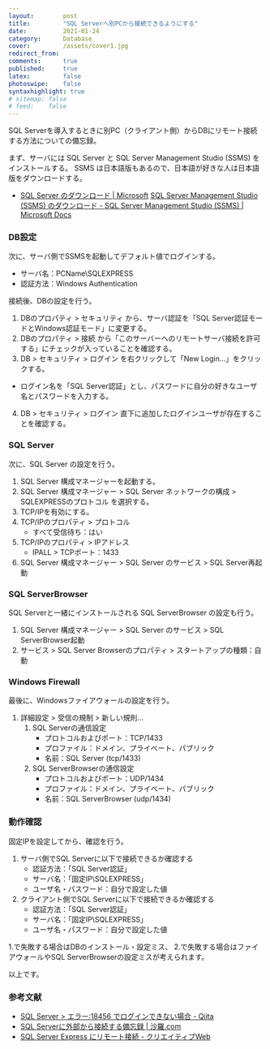 ```yaml
---
layout:        post
title:         "SQL Serverへ別PCから接続できるようにする"
date:          2021-01-24
category:      Database
cover:         /assets/cover1.jpg
redirect_from:
comments:      true
published:     true
latex:         false
photoswipe:    false
syntaxhighlight: true
# sitemap: false
# feed:    false
---
```


SQL Serverを導入するときに別PC（クライアント側）からDBにリモート接続する方法についての備忘録。

まず、サーバには SQL Server と SQL Server Management Studio (SSMS) をインストールする。
SSMS は日本語版もあるので、日本語が好きな人は日本語版をダウンロードする。

- [SQL Server のダウンロード \| Microsoft](https://www.microsoft.com/ja-jp/sql-server/sql-server-downloads)
[SQL Server Management Studio (SSMS) のダウンロード - SQL Server Management Studio (SSMS) \| Microsoft Docs](https://docs.microsoft.com/ja-jp/sql/ssms/download-sql-server-management-studio-ssms?view=sql-server-ver15)

### DB設定

次に、サーバ側でSSMSを起動してデフォルト値でログインする。

- サーバ名：PCName\SQLEXPRESS
- 認証方法：Windows Authentication

接続後、DBの設定を行う。

1. DBのプロパティ > セキュリティ から、サーバ認証を「SQL Server認証モードとWindows認証モード」に変更する。
2. DBのプロパティ > 接続 から「このサーバーへのリモートサーバ接続を許可する」にチェックが入っていることを確認する。
3. DB > セキュリティ > ログイン を右クリックして「New Login...」をクリックする。
  - ログイン名を「SQL Server認証」とし、パスワードに自分の好きなユーザ名とパスワードを入力する。
4. DB > セキュリティ > ログイン 直下に追加したログインユーザが存在することを確認する。

### SQL Server

次に、SQL Server の設定を行う。

1. SQL Server 構成マネージャーを起動する。
2. SQL Server 構成マネージャー > SQL Server ネットワークの構成 > SQLEXPRESSのプロトコル を選択する。
3. TCP/IPを有効にする。
4. TCP/IPのプロパティ > プロトコル
   - すべて受信待ち：はい
5. TCP/IPのプロパティ > IPアドレス
   - IPALL > TCPポート：1433
6. SQL Server 構成マネージャー > SQL Server のサービス > SQL Server再起動

### SQL ServerBrowser

SQL Serverと一緒にインストールされる SQL ServerBrowser の設定も行う。

1. SQL Server 構成マネージャー > SQL Server のサービス > SQL ServerBrowser起動
2. サービス > SQL Server Browserのプロパティ > スタートアップの種類：自動

### Windows Firewall

最後に、Windowsファイアウォールの設定を行う。

1. 詳細設定 > 受信の規制 > 新しい規則...
   1. SQL Serverの通信設定
      - プロトコルおよびポート：TCP/1433
      - プロファイル：ドメイン、プライベート、パブリック
      - 名前：SQL Server (tcp/1433)
   2. SQL ServerBrowserの通信設定
      - プロトコルおよびポート：UDP/1434
      - プロファイル：ドメイン、プライベート、パブリック
      - 名前：SQL ServerBrowser (udp/1434)


### 動作確認

固定IPを設定してから、確認を行う。

1. サーバ側でSQL Serverに以下で接続できるか確認する
   - 認証方法：「SQL Server認証」
   - サーバ名：「固定IP\SQLEXPRESS」
   - ユーザ名・パスワード：自分で設定した値
2. クライアント側でSQL Serverに以下で接続できるか確認する
   - 認証方法：「SQL Server認証」
   - サーバ名：「固定IP\SQLEXPRESS」
   - ユーザ名・パスワード：自分で設定した値

1.で失敗する場合はDBのインストール・設定ミス、
2.で失敗する場合はファイアウォールやSQL ServerBrowserの設定ミスが考えられます。

以上です。



### 参考文献

- [SQL Server > エラー:18456 でログインできない場合 - Qiita](https://qiita.com/sugasaki/items/a95c2495085e32851707)
- [SQL Serverに外部から接続する備忘録 \| 沙羅.com](https://sara.jiin.com/other/sql.html)
- [SQL Server Express にリモート接続 - クリエイティブWeb](https://creativeweb.jp/fc/remote/)
